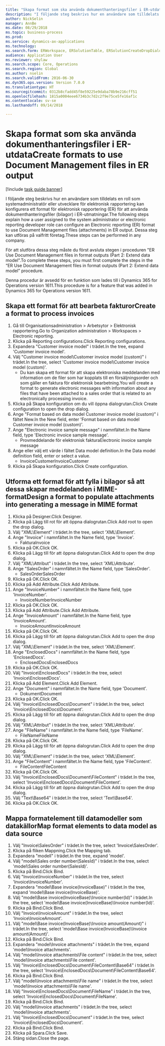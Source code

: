 ```yaml
--- 
title: "Skapa format som ska använda dokumenthanteringsfiler i ER-utdata"
description: "I följande steg beskrivs hur en användare som tilldelats en roll som systemadministratör eller utvecklare för elektronisk rapportering kan konfigurera ett format för elektronisk rapportering för att använda dokumenthanteringsfiler i ER-utmatningar."
author: NickSelin
manager: AnnBe
ms.date: 08/29/2018
ms.topic: business-process
ms.prod: 
ms.service: dynamics-ax-applications
ms.technology: 
ms.search.form: ERWorkspace, ERSolutionTable, ERSolutionCreateDropDialog, EROperationDesigner, ERComponentTypeDropDialog
audience: Application User
ms.reviewer: shylaw
ms.search.scope: Core, Operations
ms.search.region: Global
ms.author: nselin
ms.search.validFrom: 2016-06-30
ms.dyn365.ops.version: Version 7.0.0
ms.translationtype: HT
ms.sourcegitcommit: 0312b8cfadd45f8e59225e9daba78b9e216cff51
ms.openlocfilehash: 1815a0004eee6734b3c7d2c2f9e75ce5fe16af1c
ms.contentlocale: sv-se
ms.lasthandoff: 09/14/2018

---
```


# <a name="create-formats-to-use-document-management-files-in-er-output"></a><span data-ttu-id="7c65f-103">Skapa format som ska använda dokumenthanteringsfiler i ER-utdata</span><span class="sxs-lookup"><span data-stu-id="7c65f-103">Create formats to use Document Management files in ER output</span></span>

[!include [task guide banner](../../includes/task-guide-banner.md)]

<span data-ttu-id="7c65f-104">I följande steg beskrivs hur en användare som tilldelats en roll som systemadministratör eller utvecklare för elektronisk rapportering kan konfigurera ett format för elektronisk rapportering (ER) för att använda dokumenthanteringsfiler (bilagor) i ER-utmatningar.</span><span class="sxs-lookup"><span data-stu-id="7c65f-104">The following steps explain how a user assigned to the system administrator or electronic reporting developer role can configure an Electronic reporting (ER) format to use Document Management files (attachments) in ER output.</span></span> <span data-ttu-id="7c65f-105">Dessa steg kan utföras på valfritt företag.</span><span class="sxs-lookup"><span data-stu-id="7c65f-105">These steps can be performed in any company.</span></span>

<span data-ttu-id="7c65f-106">För att slutföra dessa steg måste du först avsluta stegen i proceduren "ER Use Document Management files in format outputs (Part 2: Extend data model".</span><span class="sxs-lookup"><span data-stu-id="7c65f-106">To complete these steps, you must first complete the steps in the “ER Use Document Management files in format outputs (Part 2: Extend data model” procedure.</span></span>

<span data-ttu-id="7c65f-107">Denna procedur är avsedd för en funktion som lades till i Dynamics 365 for Operations version 1611.</span><span class="sxs-lookup"><span data-stu-id="7c65f-107">This procedure is for a feature that was added in Dynamics 365 for Operations version 1611.</span></span>


## <a name="create-a-format-to-process-invoices"></a><span data-ttu-id="7c65f-108">Skapa ett format för att bearbeta fakturor</span><span class="sxs-lookup"><span data-stu-id="7c65f-108">Create a format to process invoices</span></span>
1. <span data-ttu-id="7c65f-109">Gå till Organisationsadministration > Arbetsytor > Elektronisk rapportering.</span><span class="sxs-lookup"><span data-stu-id="7c65f-109">Go to Organization administration > Workspaces > Electronic reporting.</span></span>
2. <span data-ttu-id="7c65f-110">Klicka på Reporting configurations.</span><span class="sxs-lookup"><span data-stu-id="7c65f-110">Click Reporting configurations.</span></span>
3. <span data-ttu-id="7c65f-111">Expandera "Customer invoice model" i trädet.</span><span class="sxs-lookup"><span data-stu-id="7c65f-111">In the tree, expand 'Customer invoice model'.</span></span>
4. <span data-ttu-id="7c65f-112">Välj "Customer invoice model\Customer invoice model (custom)" i trädet.</span><span class="sxs-lookup"><span data-stu-id="7c65f-112">In the tree, select 'Customer invoice model\Customer invoice model (custom)'.</span></span>
    * <span data-ttu-id="7c65f-113">Du kan skapa ett format för att skapa elektroniska meddelanden med information om de filer som har kopplats till en försäljningsorder och som gäller en faktura för elektronisk bearbetning.</span><span class="sxs-lookup"><span data-stu-id="7c65f-113">You will create a format to generate electronic messages with information about any files that have been attached to a sales order that is related to an electronically processing invoice.</span></span>  
5. <span data-ttu-id="7c65f-114">Klicka på Skapa konfiguration om du vill öppna dialogrutan.</span><span class="sxs-lookup"><span data-stu-id="7c65f-114">Click Create configuration to open the drop dialog.</span></span>
6. <span data-ttu-id="7c65f-115">Ange "Format based on data model Customer invoice model (custom)" i fältet New.</span><span class="sxs-lookup"><span data-stu-id="7c65f-115">In the New field, enter 'Format based on data model Customer invoice model (custom)'.</span></span>
7. <span data-ttu-id="7c65f-116">Ange "Electronic invoice sample message" i namnfältet.</span><span class="sxs-lookup"><span data-stu-id="7c65f-116">In the Name field, type 'Electronic invoice sample message'.</span></span>
    * <span data-ttu-id="7c65f-117">Provmeddelande för elektronisk faktura</span><span class="sxs-lookup"><span data-stu-id="7c65f-117">Electronic invoice sample message</span></span>  
8. <span data-ttu-id="7c65f-118">Ange eller välj ett värde i fältet Data model definition.</span><span class="sxs-lookup"><span data-stu-id="7c65f-118">In the Data model definition field, enter or select a value.</span></span>
    * <span data-ttu-id="7c65f-119">InvoiceCustomer</span><span class="sxs-lookup"><span data-stu-id="7c65f-119">InvoiceCustomer</span></span>  
9. <span data-ttu-id="7c65f-120">Klicka på Skapa konfiguration.</span><span class="sxs-lookup"><span data-stu-id="7c65f-120">Click Create configuration.</span></span>

## <a name="design-a-format-to-populate-attachments-into-generating-a-message-in-mime-format"></a><span data-ttu-id="7c65f-121">Utforma ett format för att fylla i bilagor så att dessa skapar meddelanden i MIME-format</span><span class="sxs-lookup"><span data-stu-id="7c65f-121">Design a format to populate attachments into generating a message in MIME format</span></span>
1. <span data-ttu-id="7c65f-122">Klicka på Designer.</span><span class="sxs-lookup"><span data-stu-id="7c65f-122">Click Designer.</span></span>
2. <span data-ttu-id="7c65f-123">Klicka på Lägg till rot för att öppna dialogrutan.</span><span class="sxs-lookup"><span data-stu-id="7c65f-123">Click Add root to open the drop dialog.</span></span>
3. <span data-ttu-id="7c65f-124">Välj "XML\Element" i trädet.</span><span class="sxs-lookup"><span data-stu-id="7c65f-124">In the tree, select 'XML\Element'.</span></span>
4. <span data-ttu-id="7c65f-125">Ange "Invoice" i namnfältet.</span><span class="sxs-lookup"><span data-stu-id="7c65f-125">In the Name field, type 'Invoice'.</span></span>
    * <span data-ttu-id="7c65f-126">Faktura</span><span class="sxs-lookup"><span data-stu-id="7c65f-126">Invoice</span></span>  
5. <span data-ttu-id="7c65f-127">Klicka på OK.</span><span class="sxs-lookup"><span data-stu-id="7c65f-127">Click OK.</span></span>
6. <span data-ttu-id="7c65f-128">Klicka på Lägg till för att öppna dialogrutan.</span><span class="sxs-lookup"><span data-stu-id="7c65f-128">Click Add to open the drop dialog.</span></span>
7. <span data-ttu-id="7c65f-129">Välj "XML\Attribut" i trädet.</span><span class="sxs-lookup"><span data-stu-id="7c65f-129">In the tree, select 'XML\Attribute'.</span></span>
8. <span data-ttu-id="7c65f-130">Ange "SalesOrder" i namnfältet.</span><span class="sxs-lookup"><span data-stu-id="7c65f-130">In the Name field, type 'SalesOrder'.</span></span>
    * <span data-ttu-id="7c65f-131">SalesOrder</span><span class="sxs-lookup"><span data-stu-id="7c65f-131">SalesOrder</span></span>  
9. <span data-ttu-id="7c65f-132">Klicka på OK.</span><span class="sxs-lookup"><span data-stu-id="7c65f-132">Click OK.</span></span>
10. <span data-ttu-id="7c65f-133">Klicka på Add Attribute.</span><span class="sxs-lookup"><span data-stu-id="7c65f-133">Click Add Attribute.</span></span>
11. <span data-ttu-id="7c65f-134">Ange "InvoiceNumber" i namnfältet.</span><span class="sxs-lookup"><span data-stu-id="7c65f-134">In the Name field, type 'InvoiceNumber'.</span></span>
    * <span data-ttu-id="7c65f-135">InvoiceNumber</span><span class="sxs-lookup"><span data-stu-id="7c65f-135">InvoiceNumber</span></span>  
12. <span data-ttu-id="7c65f-136">Klicka på OK.</span><span class="sxs-lookup"><span data-stu-id="7c65f-136">Click OK.</span></span>
13. <span data-ttu-id="7c65f-137">Klicka på Add Attribute.</span><span class="sxs-lookup"><span data-stu-id="7c65f-137">Click Add Attribute.</span></span>
14. <span data-ttu-id="7c65f-138">Ange "InvoiceAmount" i namnfältet.</span><span class="sxs-lookup"><span data-stu-id="7c65f-138">In the Name field, type 'InvoiceAmount'.</span></span>
    * <span data-ttu-id="7c65f-139">InvoiceAmount</span><span class="sxs-lookup"><span data-stu-id="7c65f-139">InvoiceAmount</span></span>  
15. <span data-ttu-id="7c65f-140">Klicka på OK.</span><span class="sxs-lookup"><span data-stu-id="7c65f-140">Click OK.</span></span>
16. <span data-ttu-id="7c65f-141">Klicka på Lägg till för att öppna dialogrutan.</span><span class="sxs-lookup"><span data-stu-id="7c65f-141">Click Add to open the drop dialog.</span></span>
17. <span data-ttu-id="7c65f-142">Välj "XML\Element" i trädet.</span><span class="sxs-lookup"><span data-stu-id="7c65f-142">In the tree, select 'XML\Element'.</span></span>
18. <span data-ttu-id="7c65f-143">Ange "EnclosedDocs" i namnfältet.</span><span class="sxs-lookup"><span data-stu-id="7c65f-143">In the Name field, type 'EnclosedDocs'.</span></span>
    * <span data-ttu-id="7c65f-144">EnclosedDocs</span><span class="sxs-lookup"><span data-stu-id="7c65f-144">EnclosedDocs</span></span>  
19. <span data-ttu-id="7c65f-145">Klicka på OK.</span><span class="sxs-lookup"><span data-stu-id="7c65f-145">Click OK.</span></span>
20. <span data-ttu-id="7c65f-146">Välj "Invoice\EnclosedDocs" i trädet.</span><span class="sxs-lookup"><span data-stu-id="7c65f-146">In the tree, select 'Invoice\EnclosedDocs'.</span></span>
21. <span data-ttu-id="7c65f-147">Klicka på Add Element.</span><span class="sxs-lookup"><span data-stu-id="7c65f-147">Click Add Element.</span></span>
22. <span data-ttu-id="7c65f-148">Ange "Document" i namnfältet.</span><span class="sxs-lookup"><span data-stu-id="7c65f-148">In the Name field, type 'Document'.</span></span>
    * <span data-ttu-id="7c65f-149">Dokument</span><span class="sxs-lookup"><span data-stu-id="7c65f-149">Document</span></span>  
23. <span data-ttu-id="7c65f-150">Klicka på OK.</span><span class="sxs-lookup"><span data-stu-id="7c65f-150">Click OK.</span></span>
24. <span data-ttu-id="7c65f-151">Välj "Invoice\EnclosedDocs\Document" i trädet.</span><span class="sxs-lookup"><span data-stu-id="7c65f-151">In the tree, select 'Invoice\EnclosedDocs\Document'.</span></span>
25. <span data-ttu-id="7c65f-152">Klicka på Lägg till för att öppna dialogrutan.</span><span class="sxs-lookup"><span data-stu-id="7c65f-152">Click Add to open the drop dialog.</span></span>
26. <span data-ttu-id="7c65f-153">Välj "XML\Attribut" i trädet.</span><span class="sxs-lookup"><span data-stu-id="7c65f-153">In the tree, select 'XML\Attribute'.</span></span>
27. <span data-ttu-id="7c65f-154">Ange "FileName" i namnfältet.</span><span class="sxs-lookup"><span data-stu-id="7c65f-154">In the Name field, type 'FileName'.</span></span>
    * <span data-ttu-id="7c65f-155">FileName</span><span class="sxs-lookup"><span data-stu-id="7c65f-155">FileName</span></span>  
28. <span data-ttu-id="7c65f-156">Klicka på OK.</span><span class="sxs-lookup"><span data-stu-id="7c65f-156">Click OK.</span></span>
29. <span data-ttu-id="7c65f-157">Klicka på Lägg till för att öppna dialogrutan.</span><span class="sxs-lookup"><span data-stu-id="7c65f-157">Click Add to open the drop dialog.</span></span>
30. <span data-ttu-id="7c65f-158">Välj "XML\Element" i trädet.</span><span class="sxs-lookup"><span data-stu-id="7c65f-158">In the tree, select 'XML\Element'.</span></span>
31. <span data-ttu-id="7c65f-159">Ange "FileContent" i namnfältet.</span><span class="sxs-lookup"><span data-stu-id="7c65f-159">In the Name field, type 'FileContent'.</span></span>
    * <span data-ttu-id="7c65f-160">FileContent</span><span class="sxs-lookup"><span data-stu-id="7c65f-160">FileContent</span></span>  
32. <span data-ttu-id="7c65f-161">Klicka på OK.</span><span class="sxs-lookup"><span data-stu-id="7c65f-161">Click OK.</span></span>
33. <span data-ttu-id="7c65f-162">Välj "Invoice\EnclosedDocs\Document\FileContent" i trädet.</span><span class="sxs-lookup"><span data-stu-id="7c65f-162">In the tree, select 'Invoice\EnclosedDocs\Document\FileContent'.</span></span>
34. <span data-ttu-id="7c65f-163">Klicka på Lägg till för att öppna dialogrutan.</span><span class="sxs-lookup"><span data-stu-id="7c65f-163">Click Add to open the drop dialog.</span></span>
35. <span data-ttu-id="7c65f-164">Välj "Text\Base64" i trädet.</span><span class="sxs-lookup"><span data-stu-id="7c65f-164">In the tree, select 'Text\Base64'.</span></span>
36. <span data-ttu-id="7c65f-165">Klicka på OK.</span><span class="sxs-lookup"><span data-stu-id="7c65f-165">Click OK.</span></span>

## <a name="map-format-elements-to-data-model-as-data-source"></a><span data-ttu-id="7c65f-166">Mappa formatelement till datamodeller som datakällor</span><span class="sxs-lookup"><span data-stu-id="7c65f-166">Map format elements to data model as data source</span></span>
1. <span data-ttu-id="7c65f-167">Välj "Invoice\SalesOrder" i trädet.</span><span class="sxs-lookup"><span data-stu-id="7c65f-167">In the tree, select 'Invoice\SalesOrder'.</span></span>
2. <span data-ttu-id="7c65f-168">Klicka på fliken Mappning.</span><span class="sxs-lookup"><span data-stu-id="7c65f-168">Click the Mapping tab.</span></span>
3. <span data-ttu-id="7c65f-169">Expandera "modell" i trädet.</span><span class="sxs-lookup"><span data-stu-id="7c65f-169">In the tree, expand 'model'.</span></span>
4. <span data-ttu-id="7c65f-170">Välj "model\Sales order number(SalesId)" i trädet.</span><span class="sxs-lookup"><span data-stu-id="7c65f-170">In the tree, select 'model\Sales order number(SalesId)'.</span></span>
5. <span data-ttu-id="7c65f-171">Klicka på Bind.</span><span class="sxs-lookup"><span data-stu-id="7c65f-171">Click Bind.</span></span>
6. <span data-ttu-id="7c65f-172">Välj "Invoice\InvoiceNumber" i trädet.</span><span class="sxs-lookup"><span data-stu-id="7c65f-172">In the tree, select 'Invoice\InvoiceNumber'.</span></span>
7. <span data-ttu-id="7c65f-173">Expandera "model\Base invoice(InvoiceBase)" i trädet.</span><span class="sxs-lookup"><span data-stu-id="7c65f-173">In the tree, expand 'model\Base invoice(InvoiceBase)'.</span></span>
8. <span data-ttu-id="7c65f-174">Välj "model\Base invoice(InvoiceBase)\Invoice number(Id)" i trädet.</span><span class="sxs-lookup"><span data-stu-id="7c65f-174">In the tree, select 'model\Base invoice(InvoiceBase)\Invoice number(Id)'.</span></span>
9. <span data-ttu-id="7c65f-175">Klicka på Bind.</span><span class="sxs-lookup"><span data-stu-id="7c65f-175">Click Bind.</span></span>
10. <span data-ttu-id="7c65f-176">Välj "Invoice\InvoiceAmount" i trädet.</span><span class="sxs-lookup"><span data-stu-id="7c65f-176">In the tree, select 'Invoice\InvoiceAmount'.</span></span>
11. <span data-ttu-id="7c65f-177">Välj "model\Base invoice(InvoiceBase)\Invoice amount(Amount)" i trädet.</span><span class="sxs-lookup"><span data-stu-id="7c65f-177">In the tree, select 'model\Base invoice(InvoiceBase)\Invoice amount(Amount)'.</span></span>
12. <span data-ttu-id="7c65f-178">Klicka på Bind.</span><span class="sxs-lookup"><span data-stu-id="7c65f-178">Click Bind.</span></span>
13. <span data-ttu-id="7c65f-179">Expandera "model\Invoice attachments" i trädet.</span><span class="sxs-lookup"><span data-stu-id="7c65f-179">In the tree, expand 'model\Invoice attachments'.</span></span>
14. <span data-ttu-id="7c65f-180">Välj "model\Invoice attachments\File content" i trädet.</span><span class="sxs-lookup"><span data-stu-id="7c65f-180">In the tree, select 'model\Invoice attachments\File content'.</span></span>
15. <span data-ttu-id="7c65f-181">Välj "Invoice\EnclosedDocs\Document\FileContent\Base64" i trädet.</span><span class="sxs-lookup"><span data-stu-id="7c65f-181">In the tree, select 'Invoice\EnclosedDocs\Document\FileContent\Base64'.</span></span>
16. <span data-ttu-id="7c65f-182">Klicka på Bind.</span><span class="sxs-lookup"><span data-stu-id="7c65f-182">Click Bind.</span></span>
17. <span data-ttu-id="7c65f-183">Välj "model\Invoice attachments\File name" i trädet.</span><span class="sxs-lookup"><span data-stu-id="7c65f-183">In the tree, select 'model\Invoice attachments\File name'.</span></span>
18. <span data-ttu-id="7c65f-184">Välj "Invoice\EnclosedDocs\Document\FileName" i trädet.</span><span class="sxs-lookup"><span data-stu-id="7c65f-184">In the tree, select 'Invoice\EnclosedDocs\Document\FileName'.</span></span>
19. <span data-ttu-id="7c65f-185">Klicka på Bind.</span><span class="sxs-lookup"><span data-stu-id="7c65f-185">Click Bind.</span></span>
20. <span data-ttu-id="7c65f-186">Välj "model\Invoice attachments" i trädet.</span><span class="sxs-lookup"><span data-stu-id="7c65f-186">In the tree, select 'model\Invoice attachments'.</span></span>
21. <span data-ttu-id="7c65f-187">Välj "Invoice\EnclosedDocs\Document" i trädet.</span><span class="sxs-lookup"><span data-stu-id="7c65f-187">In the tree, select 'Invoice\EnclosedDocs\Document'.</span></span>
22. <span data-ttu-id="7c65f-188">Klicka på Bind.</span><span class="sxs-lookup"><span data-stu-id="7c65f-188">Click Bind.</span></span>
23. <span data-ttu-id="7c65f-189">Klicka på Spara.</span><span class="sxs-lookup"><span data-stu-id="7c65f-189">Click Save.</span></span>
24. <span data-ttu-id="7c65f-190">Stäng sidan.</span><span class="sxs-lookup"><span data-stu-id="7c65f-190">Close the page.</span></span>


